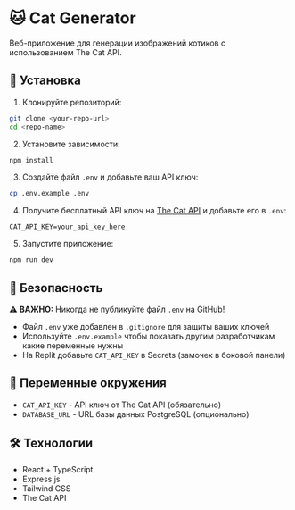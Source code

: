 # 🐱 Cat Generator

Веб-приложение для генерации изображений котиков с использованием The Cat API.

## 🚀 Установка

1. Клонируйте репозиторий:
```bash
git clone <your-repo-url>
cd <repo-name>
```

2. Установите зависимости:
```bash
npm install
```

3. Создайте файл `.env` и добавьте ваш API ключ:
```bash
cp .env.example .env
```

4. Получите бесплатный API ключ на [The Cat API](https://thecatapi.com/signup) и добавьте его в `.env`:
```
CAT_API_KEY=your_api_key_here
```

5. Запустите приложение:
```bash
npm run dev
```

## 🔐 Безопасность

⚠️ **ВАЖНО:** Никогда не публикуйте файл `.env` на GitHub!

- Файл `.env` уже добавлен в `.gitignore` для защиты ваших ключей
- Используйте `.env.example` чтобы показать другим разработчикам какие переменные нужны
- На Replit добавьте `CAT_API_KEY` в Secrets (замочек в боковой панели)

## 📝 Переменные окружения

- `CAT_API_KEY` - API ключ от The Cat API (обязательно)
- `DATABASE_URL` - URL базы данных PostgreSQL (опционально)

## 🛠️ Технологии

- React + TypeScript
- Express.js
- Tailwind CSS
- The Cat API
